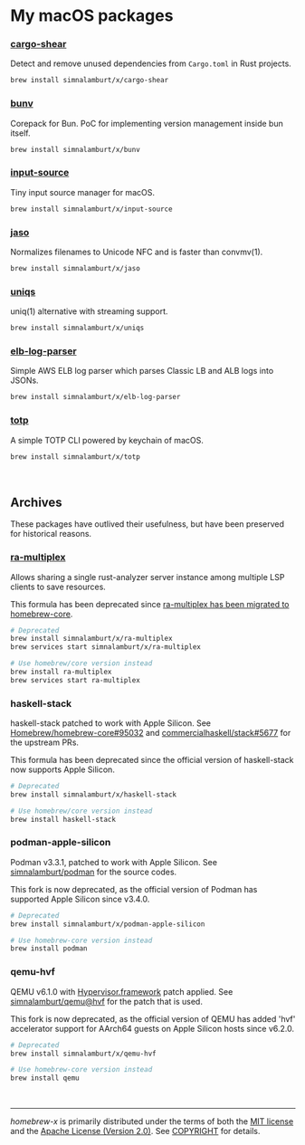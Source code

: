 My macOS packages
========

### [cargo-shear](https://github.com/Boshen/cargo-shear)
Detect and remove unused dependencies from `Cargo.toml` in Rust projects.
```bash
brew install simnalamburt/x/cargo-shear
```

### [bunv](https://github.com/aklinker1/bunv)
Corepack for Bun. PoC for implementing version management inside bun itself.
```bash
brew install simnalamburt/x/bunv
```

### [input-source](https://github.com/simnalamburt/macos-input-source)
Tiny input source manager for macOS.
```bash
brew install simnalamburt/x/input-source
```

### [jaso](https://github.com/cr0sh/jaso)
Normalizes filenames to Unicode NFC and is faster than convmv(1).
```bash
brew install simnalamburt/x/jaso
```

### [uniqs](https://github.com/simnalamburt/uniqs)
uniq(1) alternative with streaming support.
```bash
brew install simnalamburt/x/uniqs
```

### [elb-log-parser](https://github.com/simnalamburt/elb-log-parser)
Simple AWS ELB log parser which parses Classic LB and ALB logs into JSONs.
```bash
brew install simnalamburt/x/elb-log-parser
```

### [totp](https://github.com/simnalamburt/macos-totp-cli)
A simple TOTP CLI powered by keychain of macOS.
```bash
brew install simnalamburt/x/totp
```

&nbsp;

Archives
--------
These packages have outlived their usefulness, but have been preserved for historical reasons.

### [ra-multiplex](https://github.com/pr2502/ra-multiplex)
Allows sharing a single rust-analyzer server instance among multiple LSP clients to save resources.

This formula has been deprecated since [ra-multiplex has been migrated to homebrew-core][core#210511].

[core#210511]: https://github.com/Homebrew/homebrew-core/pull/210511

```bash
# Deprecated
brew install simnalamburt/x/ra-multiplex
brew services start simnalamburt/x/ra-multiplex

# Use homebrew/core version instead
brew install ra-multiplex
brew services start ra-multiplex
```

### haskell-stack
haskell-stack patched to work with Apple Silicon. See [Homebrew/homebrew-core#95032](https://github.com/Homebrew/homebrew-core/pull/95032) and [commercialhaskell/stack#5677](https://github.com/commercialhaskell/stack/pull/5677) for the upstream PRs.

This formula has been deprecated since the official version of haskell-stack now supports Apple Silicon.

```bash
# Deprecated
brew install simnalamburt/x/haskell-stack

# Use homebrew/core version instead
brew install haskell-stack
```

### podman-apple-silicon
Podman v3.3.1, patched to work with Apple Silicon. See [simnalamburt/podman](https://github.com/simnalamburt/podman) for the source codes.

This fork is now deprecated, as the official version of Podman has supported Apple Silicon since v3.4.0.

```bash
# Deprecated
brew install simnalamburt/x/podman-apple-silicon

# Use homebrew-core version instead
brew install podman
```

### qemu-hvf
QEMU v6.1.0 with [Hypervisor.framework](https://developer.apple.com/documentation/hypervisor) patch applied. See [simnalamburt/qemu@hvf](https://github.com/simnalamburt/qemu/tree/hvf) for the patch that is used.

This fork is now deprecated, as the official version of QEMU has added 'hvf' accelerator support for AArch64 guests on Apple Silicon hosts since v6.2.0.

```bash
# Deprecated
brew install simnalamburt/x/qemu-hvf

# Use homebrew-core version instead
brew install qemu
```

&nbsp;

--------
*homebrew-x* is primarily distributed under the terms of both the [MIT license]
and the [Apache License (Version 2.0)]. See [COPYRIGHT] for details.

[MIT license]: LICENSE-MIT
[Apache License (Version 2.0)]: LICENSE-APACHE
[COPYRIGHT]: COPYRIGHT

